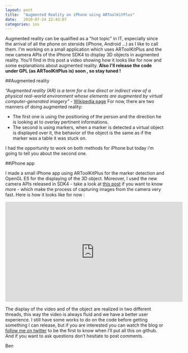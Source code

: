 ```yaml
---
layout: post
title:  "Augmented Reality on iPhone using ARToolKitPlus"
date:   2010-07-24 22:43:07
categories: ios
---
```


Augmented reality can be qualified as a "hot topic" in IT, especially since the arrival of all the phone on steroids (iPhone, Android ...) as I like to call them. I'm working on a small application which uses ARToolKitPlus and the new camera APIs of the iPhone SDK4 to display 3D objects in augmented reality. You'll find in this post a video showing how it looks like for now and some explanations about augmented reality. **Also I'll release the code under GPL (as ARToolKitPlus is) soon , so stay tuned !**


##Augmented reality

*“Augmented reality (AR) is a term for a live direct or indirect view of a physical real-world environment whose elements are augmented by virtual computer-generated imagery”* - [Wikipedia page][] For now, there are two manners of doing augmented reality:

-   The first one is using the positioning of the person and the direction he is looking at to overlay pertinent informations.
-   The second is using markers, when a marker is detected a virtual object is displayed over it, the behavior of the object is the same as if the marker was a table it was stuck on.

I had the opportunity to work on both methods for iPhone but today i’m going to tell you about the second one.

##iPhone app

I made a small iPhone app using ARToolKitPlus for the marker detection and OpenGL ES for the displaying of the 3D object. Moreover, I used the new camera APIs released in SDK4 - take a look at [this post][] if you want to know more - which make the process of capturing images from the camera very fast. Here is how it looks like for now :

<div class="videoWrapper">
<iframe width="560" height="315" src="http://www.youtube.com/embed/QrS2Zttw4ZM?rel=0" frameborder="0" allowfullscreen></iframe>
</div>

The display of the video and of the object are realized in two different threads, this way the video is always fluid and we have a better user experience. I still have some works to do on the code before getting something I can release, but if you are interested you can watch the blog or [follow me on twitter][] to be the first to know when I’ll put all this on github. And if you want to ask questions don’t hesitate to post comments.


Ben

  [Wikipedia page]: http://en.wikipedia.org/wiki/Augmented_reality
  [this post]: posts/2-ios4-and-direct-access-to-the-camera
  [follow me on twitter]: http://twitter.com/benlodotco